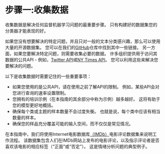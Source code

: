 # 步骤一:收集数据
收集数据是解决任何监督机器学习问题的最重要步骤。 只有构建好的数据集您的分类器才能表现的好。

如果您没有想要解决的特定问题，并且只对一般的文本分类感兴趣，那么可以使用大量的开源数据集。 您可以在我们的[GitHub](https://github.com/google/eng-edu/blob/master/ml/guides/text_classification/load_data.py)仓库中找到其中一些链接。 另一方面，如果您要解决特定问题，则需要收集必要的数据。 许多组织提供用于访问其数据的公共API - 例如，[Twitter API](https://developer.twitter.com/en/docs)或[NY Times API](http://developer.nytimes.com/)。 您可以利用这些来解决您要解决的问题。

以下是收集数据时需要记住的一些重要事项：

*  如果您使用的是公共API，请在使用之前了解API的限制。 例如，某些API会对您进行查询的速率设置限制。
*  您拥有的培训示例（在本指南的其余部分中称为示例）越多越好。 这将有助于您的模型更好地概括。
*  确保每个类或主题的样本数量不会过度失衡。 也就是说，每个类中应该有相当数量的样本。
*  确保您的样品充分覆盖可能的输入空间，而不仅仅是常见情况。

在本指南中，我们将使用Internet电影数据库[（IMDb）](http://ai.stanford.edu/~amaas/data/sentiment/)电影评论数据集来说明工作流程。 该数据集包含人们在IMDb网站上发布的电影评论，以及指示评论者是否喜欢该电影的相应标签（“正面”或“否定”）。 这是情绪分析问题的典型例子。

